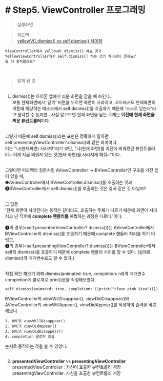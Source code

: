# # Step5. ViewController 프로그래밍

> 실행화면<br  />

> 피드백<br  />
[yellowVC.dismiss() vs self.dismiss() 차이점](https://github.com/dely2p/swift-photoframe/issues/13)<br  />

```
ViewController에서 yellowVC.dismiss() 하는 것과
YellowViewController에서 self.dismiss() 하는 것의 차이점이 뭘까요?
둘 다 동작할까요?
```

<br  />

> 알게 된 것<br  /><br  />

1. dismiss()는 아이폰 앱에서 띄운 화면을 닫을 때 쓰인다.<br  />
보통 현재화면에서 '닫기' 버튼을 누르면 화면이 사라지고, 코드에서도 현재화면의 버튼에 해당하는 메소드에서 self.dismiss()를 호출하기 때문에 '스스로 닫는다'라고 생각할 수 있지만.. 사실 알고보면 현재 화면을 닫는 주체는 **이전에 현재 화면을 띄운 뷰컨트롤러**이다.<br  /><br  />

그렇기 때문에  self.dismiss()라는 표현은 정확하게 말하면 self.presentingViewController?.dismiss()와 같은 의미이다.<br  />
이는 "나(현재화면) 사라져!"라기 보단, "나(현재 화면)를 이전에 띄워줬던 뷰컨트롤러야~ 이제 지금 띄워져 있는 것(현재 화면)을 사라지게 해줘~"이다.<br  /><br  />

그렇다면 피드백의 질문처럼 AViewController -> BViewController인 구조를 가진 앱이 있을 때,<br  />
❶AViewController에서 BViewController.dismiss()를 호출하는 것과 ❷BViewController에서 self.dismiss()를 호출하는 것은 결국 같은 것 아닐까?<br  /><br  />

그 답은<br  />
'현재 화면이 사라진다는 동작은 같더라도, 호출하는 주체가 다르기 때문에 화면이 사라지고 난 직후에 **complete 핸들러를 처리**하는 과정은 다르다.'이다.<br  /><br  />
❶의 경우(=self.presentedViewController?.dismiss())는 AViewController에서 BViewController의 dismiss()를 호출하기 때문에 complete 핸들러 처리를 하기 어렵고,<br  />
❷의 경우(=self.presentingViewController?.dismiss())는 BViewController에서 self의 dismiss()를 호출하기 때문에 complete 핸들러 처리를 할 수 있다. (실제로 dismiss()의 매개변수로도 알 수 있다.)<br  /><br  />

직접 확인 해보기 위해 dismiss(animated: true, completion: nil)의 매개변수 completion에 클로저로 print()문을 작성해보았다.<br  />
```
self.dismiss(animated: true, completion: {(print("close pink View"))})
```

BViewController의 viewWillDisappear(), viewDidDisappear()와 AViewController의 viewWillAppear(), viewDidAppear()를 작성하여 출력을 비교해보니<br  />
```
1. bVC의 viewWillDisappear()
2. aVC의 viewDidAppear()
3. bVC의 viewDidDisappear()
4. completion 클로저 호출
```
순서로 동작하는 것을 볼 수 있었다.<br  /><br  />

2. **presentedViewController** vs **presentingViewController**<br  />
presentedViewController : 자신이 호출한 뷰컨트롤러 저장<br  />
presentingViewController: 자신을 호출한 뷰컨트롤러 저장<br  />
